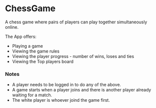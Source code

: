 # ChessGame

A chess game where pairs of players can play together simultaneously online.

The App offers:
* Playing a game
* Viewing the game rules
* Viewing the player progress - number of wins, loses and ties
* Viewing the Top players board

### Notes
* A player needs to be logged in to do any of the above.
* A game starts when a player joins and there is another player already waiting for a match.
* The white player is whoever joind the game first.
